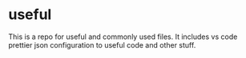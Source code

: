 # useful

This is a repo for useful and commonly used files. It includes vs code prettier json configuration to useful code and other stuff.
